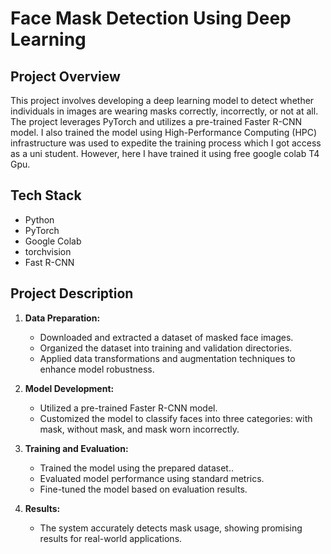 # Face Mask Detection Using Deep Learning

## Project Overview
This project involves developing a deep learning model to detect whether individuals in images are wearing masks correctly, incorrectly, or not at all. The project leverages PyTorch and utilizes a pre-trained Faster R-CNN model. 
I also trained the model using High-Performance Computing (HPC) infrastructure was used to expedite the training process which I got access as a uni student. However, here I have trained it using free google colab T4 Gpu.

## Tech Stack
- Python
- PyTorch
- Google Colab
- torchvision
- Fast R-CNN

## Project Description
1. **Data Preparation:**
   - Downloaded and extracted a dataset of masked face images.
   - Organized the dataset into training and validation directories.
   - Applied data transformations and augmentation techniques to enhance model robustness.

2. **Model Development:**
   - Utilized a pre-trained Faster R-CNN model.
   - Customized the model to classify faces into three categories: with mask, without mask, and mask worn incorrectly.

3. **Training and Evaluation:**
   - Trained the model using the prepared dataset..
   - Evaluated model performance using standard metrics.
   - Fine-tuned the model based on evaluation results.

4. **Results:**
   - The system accurately detects mask usage, showing promising results for real-world applications.

